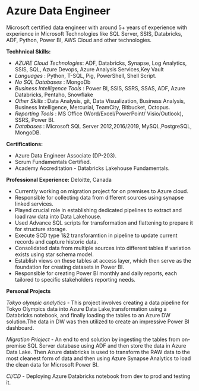 # **Azure Data Engineer**
Microsoft certified data engineer with around 5+ years of experience with experience in Microsoft Technologies like SQL Server, SSIS, Databricks, ADF, Python, Power BI, AWS Cloud and other technologies.
  
**Techhnical Skills:** 
 +  _AZURE Cloud Technologies_: ADF, Databricks, Synapse, Log Analytics, SSIS, SQL, Azure Devops, Azure Analysis Services,Key Vault
 + _Languages_ : Python, T-SQL, Pig, PowerShell, Shell Script.
 +  _No SQL Databases_ : MongoDb
 +  _Business Intelligence Tools_ : Power BI, SSIS, SSRS, SSAS, ADF, Azure Databricks, Pentaho, Snowflake 
 +  _Other Skills_ : Data Analysis, git, Data Visualization, Business Analysis, Business Intelligence, Mercurial, TeamCity, Bitbucket, Octopus.
 +  _Reporting Tools_ : MS Office (Word/Excel/PowerPoint/ Visio/Outlook), SSRS, Power BI.
 +  _Databases_ : Microsoft SQL Server 2012,2016/2019, MySQL,PostgreSQL, MongoDB.
   
 **Certifications:**
 + Azure Data Engineer Associate (DP-203).
 + Scrum Fundamentals Certified.
 + Academy Accreditation - Databricks Lakehouse Fundamentals.

**Professional Experience:**
Deloitte, Canada

* Currently working on migration project for on premises to Azure cloud.
* Responsible for collecting data from different sources using synapse linked services.
* Played crucial role in establishing dedicated pipelines to extract and load raw data into Data Lakehouse.
* Used Advance SQL scripts for transformation and flattening to prepare it for structure storage.
* Execute SCD type 1&2 transforamtion in pipeline to update current records and capture historic data.
* Consolidated data from multiple sources into different tables if variation exists using star schema model.
* Establish views on these tables at access layer, which then serve as the foundation for creating datasets in Power BI.
* Responsible for creating Power BI monthly and daily reports, each tailored to specific stakeholders reporting needs.

**Personal Projects**

*Tokyo olympic analytics* - This project involves creating a data pipeline for Tokyo Olympics data into Azure Data Lake,transformation using a Databricks notebook, and finally loading the tables to an Azure DW solution.The data in DW was then utilized to create an impressive Power BI dashboard.

*Migration Prioject* - An end to end solution by ingesting the tables from on-premise SQL Server database using ADF and then store the data in Azure Data Lake. Then Azure databricks is used to transform the RAW data to the most cleanest form of data and then using Azure Synapse Analytics to load the clean data for Microsoft Power BI.

*CI/CD* - Deploying Azure Databricks notebook from dev to prod and testing it.




  
